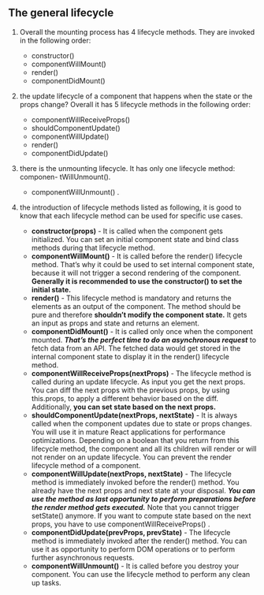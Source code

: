 ## The general lifecycle

1. Overall the mounting process has 4 lifecycle methods. They are invoked in the following order:

   * constructor()
   * componentWillMount()
   * render()
   * componentDidMount()

2. the update lifecycle of a component that happens when the state or the props change?
   Overall it has 5 lifecycle methods in the following order:

   * componentWillReceiveProps()
   * shouldComponentUpdate()
   * componentWillUpdate()
   * render()
   * componentDidUpdate()

3. there is the unmounting lifecycle. It has only one lifecycle method: componen-
   tWillUnmount().

   * componentWillUnmount() .

4. the introduction of lifecycle methods listed as following, it is good to know that
   each lifecycle method can be used for specific use cases.
   * **constructor(props)** - It is called when the component gets initialized. You can set an initial component state and bind class methods during that lifecycle method.
   * **componentWillMount()** - It is called before the render() lifecycle method. That’s why it could be used to set internal component state, because it will not trigger a second rendering of the component. **Generally it is recommended to use the constructor() to set the initial state.**
   * **render()** - This lifecycle method is mandatory and returns the elements as an output of the component. The method should be pure and therefore **shouldn’t modify the component state.** It gets an input as props and state and returns an element.
   * **componentDidMount()** - It is called only once when the component mounted. **_That’s the perfect time to do an asynchronous request_** to fetch data from an API. The fetched data would get stored in the internal component state to display it in the render() lifecycle method.
   * **componentWillReceiveProps(nextProps)** - The lifecycle method is called during an update lifecycle. As input you get the next props. You can diff the next props with the previous props, by using this.props, to apply a different behavior based on the diff. Additionally, **you can set state based on the next props.**
   * **shouldComponentUpdate(nextProps, nextState)** - It is always called when the component updates due to state or props changes. You will use it in mature React applications for performance optimizations. Depending on a boolean that you return from this lifecycle method, the component and all its children will render or will not render on an update lifecycle. You can prevent the render lifecycle method of a component.
   * **componentWillUpdate(nextProps, nextState)** - The lifecycle method is immediately invoked before the render() method. You already have the next props and next state at your disposal. **_You can use the method as last opportunity to perform preparations before the render method gets executed._** Note that you cannot trigger setState() anymore. If you want to compute state based on the next props, you have to use componentWillReceiveProps() .
   * **componentDidUpdate(prevProps, prevState)** - The lifecycle method is immediately invoked after the render() method. You can use it as opportunity to perform DOM operations or to perform further asynchronous requests.
   * **componentWillUnmount()** - It is called before you destroy your component. You can use the lifecycle method to perform any clean up tasks.
